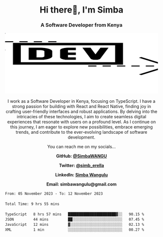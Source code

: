 
<h1 align="center"> Hi there👋, I'm Simba</h1>
<h3 align="center">A Software Developer from Kenya</h3>

<img src="/arrow-svgrepo-com.svg" margin="auto" width="100%" height="200px">


<p align="center">I work as a Software Developer in Kenya, focusing on TypeScript. I have a strong passion for building with React and React Native, finding joy in crafting user-friendly interfaces and robust applications. By delving into the intricacies of these technologies, I aim to create seamless digital experiences that resonate with users on a profound level. As I continue on this journey, I am eager to explore new possibilities, embrace emerging trends, and contribute to the ever-evolving landscape of software development.</p>

<p align="center">You can reach me on my socials... </p>

<div align="center">

__<p>  GitHub: [@SimbaWANGU](https://github.com/SimbaWANGU)__  </p>
__<p> Twitter: [@simb_erella](https://twitter.com/simb_erella)__ </p>
__<p> LinkedIn: [Simba Wangulu](https://www.linkedin.com/in/simba-wangulu/)__ </p>
__<p> Email: simbawangulu@gmail.com__ </p>

</div>

<!--START_SECTION:waka-->

```txt
From: 05 November 2023 - To: 12 November 2023

Total Time: 9 hrs 55 mins

TypeScript   8 hrs 57 mins   ██████████████████████▓░░   90.15 %
JSON         44 mins         ██░░░░░░░░░░░░░░░░░░░░░░░   07.45 %
JavaScript   12 mins         ▓░░░░░░░░░░░░░░░░░░░░░░░░   02.13 %
XML          1 min           ░░░░░░░░░░░░░░░░░░░░░░░░░   00.27 %
```

<!--END_SECTION:waka-->
